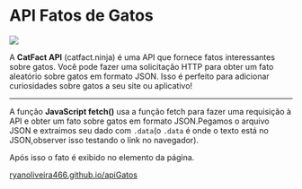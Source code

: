 # API Fatos de Gatos

<img src="https://www.petz.com.br/blog/wp-content/uploads/2020/08/cat-sitter-felino-1280x720.jpg"/>


A **CatFact API** (catfact.ninja) é uma API que fornece fatos interessantes sobre gatos. Você pode fazer uma solicitação HTTP para obter um fato aleatório sobre gatos em formato JSON. Isso é perfeito para adicionar curiosidades sobre gatos a seu site ou aplicativo!

---

A função **JavaScript fetch()** usa a função fetch para fazer uma requisição à API e obter um fato sobre gatos em formato JSON.Pegamos o arquivo JSON e extraimos seu dado com `.data`(o `.data` é onde o texto está no JSON,observer isso testando o link no navegador). 

Após isso o  fato é exibido no elemento da página.

[ryanoliveira466.github.io/apiGatos](https://ryanoliveira466.github.io/apiGatos/)


